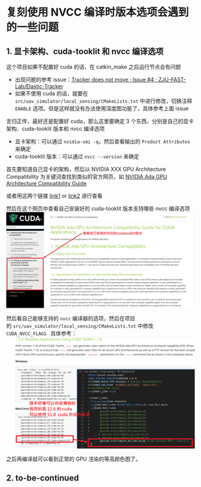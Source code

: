 # 复刻使用 NVCC 编译时版本选项会遇到的一些问题

## 1. 显卡架构、cuda-tooklit 和 nvcc 编译选项


这个项目如果不配置好 cuda 的话，在 catkin_make 之后运行节点会有问题
- 出现问题的参考 issue：[Tracker does not move · Issue #4 · ZJU-FAST-Lab/Elastic-Tracker](https://github.com/ZJU-FAST-Lab/Elastic-Tracker/issues/4)
- 如果不使用 cuda 的话，就要在 `src/uav_simulator/local_sensing/CMakeLists.txt` 中进行修改，切换注释 `ENABLE` 选项。但是这样就没有办法使用深度图功能了，具体参考上面 issue

言归正传，最好还是配置好 cuda，那么这里要确定 3 个东西，分别是自己的显卡架构、cuda-tooklit 版本和 nvcc 编译选项
- 显卡架构：可以通过 `nvidia-smi -q`，然后查看输出的 `Product Attributes` 来确定
- cuda-tooklit 版本：可以通过 `nvcc --version` 来确定

首先要知道自己显卡的架构，然后以 NVIDIA XXX GPU Architecture Compatibility 为关键词查找到类似的官方网页，如 [NVIDIA Ada GPU Architecture Compatibility Guide](https://docs.nvidia.com/cuda/ada-compatibility-guide/index.html#building-applications-using-cuda-toolkit-11-8)

或者用这两个链接 [link1](https://arnon.dk/matching-sm-architectures-arch-and-gencode-for-various-nvidia-cards/) or [link2](https://github.com/tpruvot/ccminer/wiki/Compatibility) 进行查看

然后在这个网页中查看自己安装好的 cuda-tooklit 版本支持哪些 nvcc 编译选项
![](./assets-of-CUDA-Toolkit-NVCC-options/image-1.png)


然后看自己能够支持的 `nvcc` 编译器的选项，然后在项目的 `src/uav_simulator/local_sensing/CMakeLists.txt` 中修改 `CUDA_NVCC_FLAGS `
具体参考：
![](./assets-of-CUDA-Toolkit-NVCC-options/image-2.png)

之后再编译就可以看到正常的 GPU 渲染的等高颜色图了。

## 2. to-be-continued
